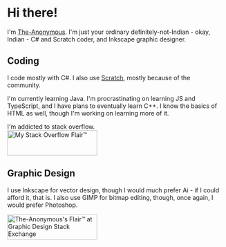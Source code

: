 # Hi there!
I'm [The-Anonymous](https://mr-anonymous75.github.io). I'm just your ordinary definitely-not-Indian - okay, Indian - C# and Scratch coder, and Inkscape graphic designer.

## Coding

I code mostly with C#. I also use [Scratch](https://scratch.mit.edu/users/QuexizT), mostly because of the community. 

I'm currently learning Java. I'm procrastinating on learning JS and TypeScript, and I have plans to eventually learn C++.
I know the basics of HTML as well, though I'm working on learning more of it.

I'm addicted to stack overflow.<br>
<a href="https://stackoverflow.com/users/13494707/the-anonymous"><img src="https://stackoverflow.com/users/flair/13494707.png?theme=dark" width="208" height="58" alt="My Stack Overflow Flair™" title="The-Anonymous's Flair™ at Stack Overflow, Q&amp;A for programmers"></a>

## Graphic Design

I use Inkscape for vector design, though I would much prefer Ai - if I could afford it, that is. I also use GIMP for bitmap editing, though, once again, I would prefer Photoshop.

<a href="https://graphicdesign.stackexchange.com/users/163924/the-anonymous"><img src="https://graphicdesign.stackexchange.com/users/flair/163924.png?theme=dark" width="208" height="58" alt="The-Anonymous's Flair™ at Graphic Design Stack Exchange" title="The-Anonymous's Flair™ at Graphic Design Stack Exchange, Q&amp;A for graphic designers"></a>
